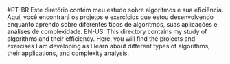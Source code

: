 #PT-BR
Este diretório contém meu estudo sobre algoritmos e sua eficiência. 
Aqui, você encontrará os projetos e exercícios que estou desenvolvendo enquanto aprendo sobre diferentes tipos de algoritmos, suas aplicações e análises de complexidade.
EN-US:
This directory contains my study of algorithms and their efficiency.
Here, you will find the projects and exercises I am developing as I learn about different types of algorithms, their applications, and complexity analysis.